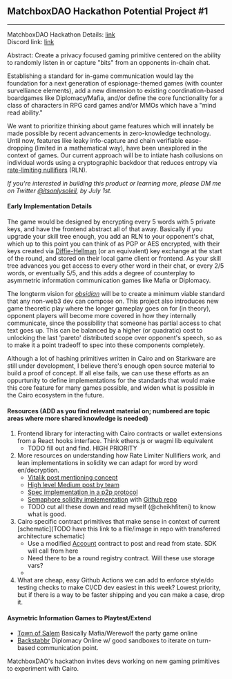 ## MatchboxDAO Hackathon Potential Project #1
---

MatchboxDAO Hackathon Details: [link](https://www.matchboxdao.com/) 
<br>
Discord link: [link](https://discord.gg/tAjuxPeQ) 


Abstract: Create a privacy focused gaming primitive centered on the ability to randomly listen in or capture "bits" from an opponents in-chain chat. 

Establishing a standard for in-game communication would lay the foundation for a next generation of espionage-themed games (with counter survelliance elements), add a new dimension to existing coordination-based boardgames like Diplomacy/Mafia, and/or define the core functionality for a class of characters in RPG card games and/or MMOs which have a "mind read ability."

We want to prioritize thinking about game features which will innately be made possible by recent advancements in zero-knowledge technology. Until now, features like leaky info-capture and chain verifiable ease-dropping (limited in a mathematical way), have been unexplored in the context of games. Our current approach will be to intiate hash collusions on individual words using a cryptographic backdoor that reduces entropy via [rate-limiting nullifiers](https://twitter.com/vacp2p/status/1504782393730736128?s=20&t=7i9pwJdVpt94-X2qI3x3lw) (RLN). 

_If you're interested in building this product or learning more, please DM me on Twitter [@itsonlysoleil](https://twitter.com/itsonlysoleil), by July 1st._

#### **Early Implementation Details**
 
The game would be designed by encrypting every 5 words with 5 private keys, and have the frontend abstract all of that away. Basically if you upgrade your skill tree enough, you add an RLN to your opponent's chat, which up to this point you can think of as PGP or AES encrypted, with their keys created via [Diffie-Hellman](https://en.wikipedia.org/wiki/Diffie%E2%80%93Hellman_key_exchange) (or an equivalent) key exchange at the start of the round, and stored on their local game client or frontend. As your skill tree advances you get access to every other word in their chat, or every 2/5 words, or eventually 5/5, and this adds a degree of counterplay to asymmetric information communication games like Mafia or Diplomacy.

The longterm vision for [_obsidian_](https://github.com/cheikhfiteni/obsidian) will be to create a minimum viable standard that any non-web3 dev can compose on. This project also introduces new game theoretic play where the longer gameplay goes on for (in theory), opponent players will become more covered in how they internally communicate, since the possibility that someone has partial access to chat text goes up. This can be balanced by a higher (or quadratic) cost to unlocking the last 'pareto' distributed scope over opponent's speech, so as to make it a point tradeoff to spec into these components completely.

Although a lot of hashing primitives written in Cairo and on Starkware are still under development, I believe there's enough open source material to build a proof of concept. If all else fails, we can use these efforts as an oppurtunity to define implementations for the standards that would make this core feature for many games possible, and widen what is possible in the Cairo ecosystem in the future.

#### Resources (ADD as you find relevant material on; numbered are topic areas where more shared knowledge is needed)

1. Frontend library for interacting with Cairo contracts or wallet extensions from a React hooks interface. Think ethers.js or wagmi lib equivalent
    - TODO fill out and find. HIGH PRIORITY
2. More resources on understanding how Rate Limiter Nullifiers work, and lean implementations in solidity we can adapt for word by word en/decryption.
    - [Vitalik post mentioning concept](https://vitalik.ca/general/2022/06/15/using_snarks.html)
    - [High level Medium post by team](https://medium.com/privacy-scaling-explorations/rate-limiting-nullifier-a-spam-protection-mechanism-for-anonymous-environments-bbe4006a57d)
    - [Spec implementation in a p2p protocol](https://rfc.vac.dev/spec/32/)
    - [Semaphore solidity implementation](https://ethresear.ch/t/semaphore-rln-rate-limiting-nullifier-for-spam-prevention-in-anonymous-p2p-setting/5009) with [Github repo](https://github.com/semaphore-protocol/semaphore)
    - TODO cut all these down and read myself (@cheikhfiteni) to know what is good.
3. Cairo specific contract primitives that make sense in context of current [schematic](TODO have this link to a file/image in repo with transferred architecture schematic)
    - Use a modified [Account](https://github.com/OpenZeppelin/cairo-contracts/blob/main/docs/Account.md) contract to post and read from state. SDK will call from here
    - Need there to be a round registry contract. Will these use storage vars?
    - 
4. What are cheap, easy Github Actions we can add to enforce style/do testing checks to make CI/CD dev easiest in this week? Lowest priority, but if there is a way to be faster shipping and you can make a case, drop it.

#### **Asymetric Information Games to Playtest/Extend**

- [Town of Salem](https://www.blankmediagames.com/) Basically Mafia/Werewolf the party game online
- [Backstabbr](https://www.backstabbr.com/) Diplomacy Online w/ good sandboxes to iterate on turn-based communication point. 

MatchboxDAO's hackathon invites devs working on new gaming primitives to experiment with Cairo. 
